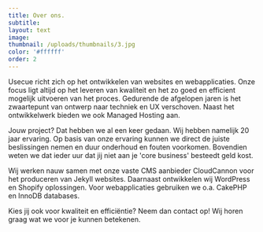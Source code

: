 ```yaml
---
title: Over ons.
subtitle:
layout: text
image:
thumbnail: /uploads/thumbnails/3.jpg
color: '#ffffff'
order: 2
---
```



Usecue richt zich op het ontwikkelen van websites en webapplicaties. Onze focus ligt altijd op het leveren van kwaliteit en het zo goed en efficient mogelijk uitvoeren van het proces. Gedurende de afgelopen jaren is het zwaartepunt van ontwerp naar techniek en UX verschoven. Naast het ontwikkelwerk bieden we ook Managed Hosting aan.

Jouw project? Dat hebben we al een keer gedaan. Wij hebben namelijk 20 jaar ervaring. Op basis van onze ervaring kunnen we direct de juiste beslissingen nemen en duur onderhoud en fouten voorkomen. Bovendien weten we dat ieder uur dat jij niet aan je 'core business' besteedt geld kost.&nbsp;

Wij werken nauw samen met onze vaste CMS aanbieder CloudCannon voor het produceren van Jekyll websites. Daarnaast ontwikkelen wij WordPress en Shopify oplossingen. Voor webapplicaties gebruiken we o.a. CakePHP en InnoDB databases.

Kies jij ook voor kwaliteit en effici&euml;ntie? Neem dan contact op! Wij horen graag wat we voor je kunnen betekenen.